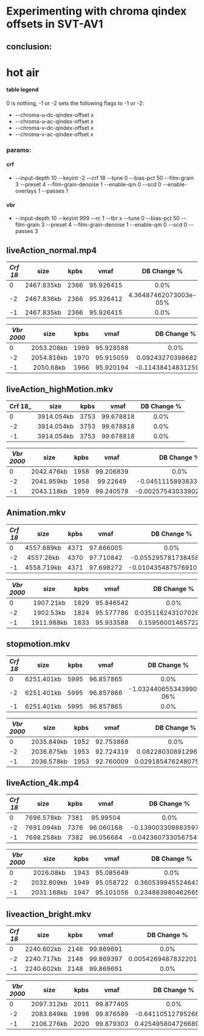 # Experimenting with chroma qindex offsets in SVT-AV1

## conclusion:

# hot air

#### table legend

0 is nothing, -1 or -2 sets the following flags to -1 or -2:

* --chroma-u-dc-qindex-offset x
* --chroma-u-ac-qindex-offset x
* --chroma-v-dc-qindex-offset x
* --chroma-v-ac-qindex-offset x

### params:

#### crf

* --input-depth 10 --keyint -2 --crf 18 --tune 0 --bias-pct 50 --film-grain 3 --preset 4 --film-grain-denoise 1
  --enable-qm 0 --scd 0 --enable-overlays 1 --passes 1

#### vbr

* --input-depth 10 --keyint 999 --rc 1 --tbr x --tune 0 --bias-pct 50 --film-grain 3 --preset 4 --film-grain-denoise 1
  --enable-qm 0 --scd 0 --passes 3

## liveAction_normal.mp4

| _Crf 18_ |    size    | kpbs |   vmaf    |      DB Change %      | 
|----------|:----------:|:----:|:---------:|:---------------------:|
| 0        | 2467.835kb | 2366 | 95.926415 |         0.0%          |
| -2       | 2467.836kb | 2366 | 95.926412 | 4.36487462073003e-05% |
| -1       | 2467.835kb | 2366 | 95.926415 |         0.0%          |

| _Vbr 2000_ |    size    | kpbs |   vmaf    |      DB Change %      | 
|------------|:----------:|:----:|:---------:|:---------------------:|
| 0          | 2053.208kb | 1969 | 95.928588 |         0.0%          |
| -2         | 2054.816kb | 1970 | 95.915059 | 0.09243270398682539%  |
| -1         | 2050.68kb  | 1966 | 95.920194 | -0.11438414831259978% |

## liveAction_highMotion.mkv

| Crf 18_ |    size    | kpbs |   vmaf    | DB Change % | 
|---------|:----------:|:----:|:---------:|:-----------:|
| 0       | 3914.054kb | 3753 | 99.678818 |    0.0%     |
| -2      | 3914.054kb | 3753 | 99.678818 |    0.0%     |
| -1      | 3914.054kb | 3753 | 99.678818 |    0.0%     |

| _Vbr 2000_ |    size    | kpbs |   vmaf    |       DB Change %       | 
|------------|:----------:|:----:|:---------:|:-----------------------:|
| 0          | 2042.476kb | 1958 | 99.206839 |          0.0%           |
| -2         | 2041.959kb | 1958 | 99.22649  | -0.045111589383310884%  |
| -1         | 2043.118kb | 1959 | 99.240578 | -0.0025754303390206944% |

## Animation.mkv

| _Crf 18_ |    size    | kpbs |   vmaf    |      DB Change %       | 
|----------|:----------:|:----:|:---------:|:----------------------:|
| 0        | 4557.689kb | 4371 | 97.666005 |          0.0%          |
| -2       | 4557.26kb  | 4370 | 97.710842 | -0.05529578173845823%  |
| -1       | 4558.719kb | 4371 | 97.698272 | -0.010435487576910587% |

| _Vbr 2000_ |    size    | kpbs |   vmaf    |     DB Change %      | 
|------------|:----------:|:----:|:---------:|:--------------------:|
| 0          | 1907.21kb  | 1829 | 95.846542 |         0.0%         |
| -2         | 1902.53kb  | 1824 | 95.577786 | 0.03511624310702632% |
| -1         | 1911.988kb | 1833 | 95.933588 |  0.159560014657226%  |

## stopmotion.mkv

| _Crf 18_ |    size    | kpbs |   vmaf    |       DB Change %        | 
|----------|:----------:|:----:|:---------:|:------------------------:|
| 0        | 6251.401kb | 5995 | 96.857865 |           0.0%           |
| -2       | 6251.401kb | 5995 | 96.857866 | -1.0324406553439903e-06% |
| -1       | 6251.401kb | 5995 | 96.857865 |           0.0%           |

| _Vbr 2000_ |    size    | kpbs |   vmaf    |      DB Change %      | 
|------------|:----------:|:----:|:---------:|:---------------------:|
| 0          | 2035.849kb | 1952 | 92.753868 |         0.0%          |
| -2         | 2036.875kb | 1953 | 92.724319 | 0.08228030891296365%  |
| -1         | 2036.578kb | 1953 | 92.760009 | 0.029185476248075944% |

## liveAction_4k.mp4

| _Crf 18_ |    size    | kpbs |   vmaf    |      DB Change %      | 
|----------|:----------:|:----:|:---------:|:---------------------:|
| 0        | 7696.578kb | 7381 | 95.99504  |         0.0%          |
| -2       | 7691.094kb | 7376 | 96.060168 | -0.1390033098835972%  |
| -1       | 7698.258kb | 7382 | 96.056684 | -0.04236073305675494% |

| _Vbr 2000_ |    size    | kpbs |   vmaf    |     DB Change %     | 
|------------|:----------:|:----:|:---------:|:-------------------:|
| 0          | 2026.08kb  | 1943 | 95.085649 |        0.0%         |
| -2         | 2032.809kb | 1949 | 95.058722 | 0.3605399455246434% |
| -1         | 2031.168kb | 1947 | 95.101056 | 0.2348839804626653% |

## liveaction_bright.mkv

| _Crf 18_ |    size    | kpbs |   vmaf    |     DB Change %      | 
|----------|:----------:|:----:|:---------:|:--------------------:|
| 0        | 2240.602kb | 2148 | 99.869691 |         0.0%         |
| -2       | 2240.717kb | 2148 | 99.869397 | 0.00542694878322013% |
| -1       | 2240.602kb | 2148 | 99.869691 |         0.0%         |

| _Vbr 2000_ |    size    | kpbs |   vmaf    |     DB Change %      | 
|------------|:----------:|:----:|:---------:|:--------------------:|
| 0          | 2097.312kb | 2011 | 99.877405 |         0.0%         |
| -2         | 2083.849kb | 1998 | 99.876589 | -0.6411051279526672% |
| -1         | 2106.276kb | 2020 | 99.879303 | 0.42549580472668946% |
